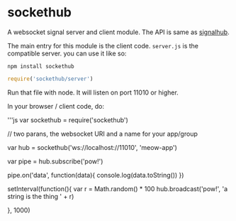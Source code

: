# sockethub

A websocket signal server and client module.  The API is same as [signalhub](https://www.npmjs.com/package/signalhub).

The main entry for this module is the client code.  ```server.js``` is the compatible server. you can use it like so:

```
npm install sockethub
```

```js
require('sockethub/server')
```

Run that file with node.  It will listen on port 11010 or higher.

In your browser / client code, do:

'''js
var sockethub = require('sockethub')

//  two parans, the websocket URI and a name for your app/group

var hub = sockethub('ws://localhost://11010', 'meow-app')

var pipe = hub.subscribe('pow!')

pipe.on('data', function(data){
  console.log(data.toString())
})

setInterval(function(){
  var r = Math.random() * 100
  hub.broadcast('pow!', 'a string is the thing ' + r)

}, 1000)
```
